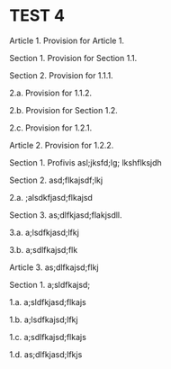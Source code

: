 # TEST 4

Article 1. Provision for Article 1.

Section 1. Provision for Section 1.1.

Section 2. Provision for 1.1.1.

2.a. Provision for 1.1.2.

2.b. Provision for Section 1.2.

2.c. Provision for 1.2.1.

Article 2. Provision for 1.2.2.

Section 1. Profivis asl;jksfd;lg; lkshflksjdh

Section 2. asd;flkajsdf;lkj

2.a. ;alsdkfjasd;flkajsd

Section 3. as;dlfkjasd;flakjsdll.

3.a. a;lsdfkjasd;lfkj

3.b. a;sdlfkajsd;flk

Article 3. as;dlfkajsd;flkj

Section 1. a;sldfkajsd;

1.a. a;sldfkjasd;flkajs

1.b. a;lsdfkajsd;lfkj

1.c. a;sdlfkajsd;flkajs

1.d. as;dlfkjasd;lfkjs

